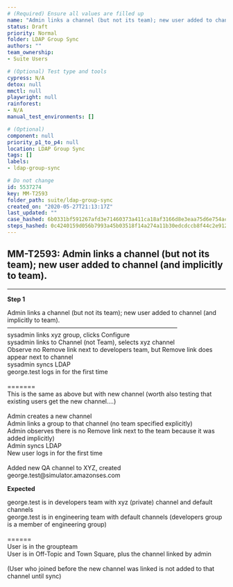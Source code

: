 ```yaml
---
# (Required) Ensure all values are filled up
name: "Admin links a channel (but not its team); new user added to channel (and implicitly to team)."
status: Draft
priority: Normal
folder: LDAP Group Sync
authors: ""
team_ownership: 
- Suite Users

# (Optional) Test type and tools
cypress: N/A
detox: null
mmctl: null
playwright: null
rainforest: 
- N/A
manual_test_environments: []

# (Optional)
component: null
priority_p1_to_p4: null
location: LDAP Group Sync
tags: []
labels: 
- ldap-group-sync

# Do not change
id: 5537274
key: MM-T2593
folder_path: suite/ldap-group-sync
created_on: "2020-05-27T21:13:17Z"
last_updated: ""
case_hashed: 6b0331bf591267afd3e71460373a411ca18af3166d8e3eaa75d6e754ac64750e8edf945e605891c19b1d5970900a5277
steps_hashed: 0c4240159d056b7993a45b03518f14a274a11b30edcdccb8f44c2e9121e73db6ddd48e2882b92b1f6679c4fa0d75ff64
---
```


## MM-T2593: Admin links a channel (but not its team); new user added to channel (and implicitly to team).

---

**Step 1**

Admin links a channel (but not its team); new user added to channel (and implicitly to team).\
————————————————————————————\
sysadmin links xyz group, clicks Configure\
sysadmin links to Channel (not Team), selects xyz channel\
Observe no Remove link next to developers team, but Remove link does appear next to channel\
sysadmin syncs LDAP\
george.test logs in for the first time\
\
\=======\
This is the same as above but with new channel (worth also testing that existing users get the new channel....)\
\
Admin creates a new channel\
Admin links a group to that channel (no team specified explicitly)\
Admin observes there is no Remove link next to the team because it was added implicitly)\
Admin syncs LDAP\
New user logs in for the first time\
\
Added new QA channel to XYZ, created george.test\@simulator.amazonses.com

**Expected**

george.test is in developers team with xyz (private) channel and default channels\
george.test is in engineering team with default channels (developers group is a member of engineering group)\
\
\======\
User is in the groupteam\
User is in Off-Topic and Town Square, plus the channel linked by admin\
\
(User who joined before the new channel was linked is not added to that channel until sync)
